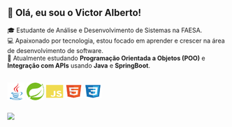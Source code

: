 ## 👋 Olá, eu sou o Victor Alberto!

🎓 Estudante de Análise e Desenvolvimento de Sistemas na FAESA.  
💻 Apaixonado por tecnologia, estou focado em aprender e crescer na área de desenvolvimento de software.  
🚀 Atualmente estudando **Programação Orientada a Objetos (POO)** e **Integração com APIs** usando **Java** e **SpringBoot**.
<div style="display: inline_block"><br>
  <img align="center" alt="Victor-Java" heigth="30" width="40" src="https://raw.githubusercontent.com/devicons/devicon/master/icons/java/java-original.svg">
  <img align="center" alt="Victor-Springboot" heigth="30" width="40" src="https://raw.githubusercontent.com/devicons/devicon/master/icons/spring/spring-original.svg">
  <img align="center" alt="Victor-Javascript" height="30" width="40" src="https://raw.githubusercontent.com/devicons/devicon/master/icons/javascript/javascript-plain.svg">
  <img align="center" alt="Victor-HTML" height="30" width="40" src="https://raw.githubusercontent.com/devicons/devicon/master/icons/html5/html5-original.svg">
  <img align="center" alt="Victor-CSS" height="30" width="40" src="https://raw.githubusercontent.com/devicons/devicon/master/icons/css3/css3-original.svg">
</div>

##
<div> 
  <a href="https://linkedin.com/in/victor-alberto-dev" target="_blank"><img src="https://img.shields.io/badge/-LinkedIn-%230077B5?style=for-the-badge&logo=linkedin&logoColor=white" target="_blank"></a> 
</div>


<!---
victor-alberto-dev/victor-alberto-dev is a ✨ special ✨ repository because its `README.md` (this file) appears on your GitHub profile.
You can click the Preview link to take a look at your changes.
--->
